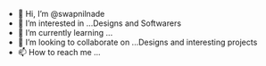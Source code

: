 - 👋 Hi, I’m @swapnilnade
- 👀 I’m interested in ...Designs and Softwarers
- 🌱 I’m currently learning ...
- 💞️ I’m looking to collaborate on ...Designs and interesting projects
- 📫 How to reach me ...

<!---
swapnilnade/swapnilnade is a ✨ special ✨ repository because its `README.md` (this file) appears on your GitHub profile.
You can click the Preview link to take a look at your changes.
--->

